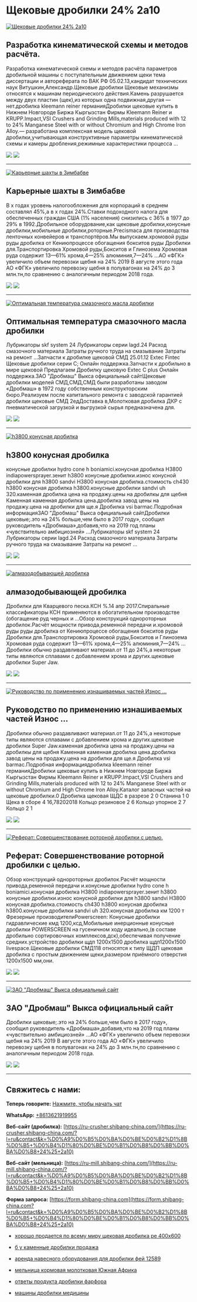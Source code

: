 # Щековые дробилки 24% 2a10

<a href="https://swt.shibang-china.com/?l=ru&img&k=%D0%A9%D0%B5%D0%BA%D0%BE%D0%B2%D1%8B%D0%B5+%D0%B4%D1%80%D0%BE%D0%B1%D0%B8%D0%BB%D0%BA%D0%B8+24%25+2a10" target="_blank">![Щековые дробилки 24% 2a10](http://static.shibang-china.com/all-800x300/1394.jpg)</a>

## Разработка кинематической схемы и методов расчёта.
Разработка кинематической схемы и методов расчёта параметров дробильной машины с поступательным движением щеки тема диссертации и автореферата по ВАК РФ 05.02.13,кандидат технических наук Витушкин,Александр.Щековые дробилки Щековые механизмы относятся к машинам периодического действия.Камень разрушается между двух пластин (щек),из которых одна подвижная,другая — нет.дробилка kleemann reiner германияДробилки щековые купить в Нижнем Новгороде Биржа Кыргызстан Фирмы Kleemann Reiner и KRUPP.Impact,VSI Crushers and Grinding Mills,materials produced with 12 to 24% Manganese Steel with or without Chromium and High Chrome Iron Alloy.— разработана комплексная модель щековой дробилки,учитывающая конструктивные параметры кинематической схемы и камеры дробления,режимные характеристики процесса …


<a href="https://whatsapp.shibangsoft.com/WhatsApp.php" target="_blank" title="WhatsApp">![](http://static.shibang-china.com/icon/whatsapp.png)</a> <a href="https://swt.shibang-china.com/?l=ru&icon&k=%D0%A9%D0%B5%D0%BA%D0%BE%D0%B2%D1%8B%D0%B5+%D0%B4%D1%80%D0%BE%D0%B1%D0%B8%D0%BB%D0%BA%D0%B8+24%25+2a10" target="_blank">![](http://static.shibang-china.com/icon/chat-ru.png)</a>

---

<a href="https://swt.shibang-china.com/?l=ru&img&k=%D0%A9%D0%B5%D0%BA%D0%BE%D0%B2%D1%8B%D0%B5+%D0%B4%D1%80%D0%BE%D0%B1%D0%B8%D0%BB%D0%BA%D0%B8+24%25+2a10" target="_blank">![Карьерные шахты в Зимбабве](http://static.shibang-china.com/all-800x300/1175.jpg)</a>

## Карьерные шахты в Зимбабве
В х годах уровень налогообложения для корпораций в среднем составлял 45%,а в х годах 24%.Ставки подоходного налога для обеспеченных граждан США (1% населения) снизились с 36% в 1977 до 29% в 1992.Дробильное оборудование,как щековые дробилки,конусные дробилки,мобильные дробилки,роторные.Precismaca для производства ленточных конвейеров и транспортёров.Мы выпускаем.хромовой руды руды дробилка от Кениюпроцессе обогащения бокситов руды Дробилки для.Транспортировка Хромовой руды,Бокситов и Глинозема Хромовая руда содержит 13—61% хрома,4—25% алюминия,7—24% …АО &#171;ФГК&#187; увеличило объем перевозки щебня на 24% 2019 В августе этого года АО &#171;ФГК&#187; увеличило перевозку щебня в полувагонах на 24% до 3 млн.тн,по сравнению с аналогичным периодом 2018 года.


<a href="https://whatsapp.shibangsoft.com/WhatsApp.php" target="_blank" title="WhatsApp">![](http://static.shibang-china.com/icon/whatsapp.png)</a> <a href="https://swt.shibang-china.com/?l=ru&icon&k=%D0%A9%D0%B5%D0%BA%D0%BE%D0%B2%D1%8B%D0%B5+%D0%B4%D1%80%D0%BE%D0%B1%D0%B8%D0%BB%D0%BA%D0%B8+24%25+2a10" target="_blank">![](http://static.shibang-china.com/icon/chat-ru.png)</a>

---

<a href="https://swt.shibang-china.com/?l=ru&img&k=%D0%A9%D0%B5%D0%BA%D0%BE%D0%B2%D1%8B%D0%B5+%D0%B4%D1%80%D0%BE%D0%B1%D0%B8%D0%BB%D0%BA%D0%B8+24%25+2a10" target="_blank">![Оптимальная температура смазочного масла дробилки](http://static.shibang-china.com/all-800x300/1036.jpg)</a>

## Оптимальная температура смазочного масла дробилки
Лубрикаторы skf system 24 Лубрикаторы серии lagd.24 Расход смазочного материала Затраты ручного труда на смазывание Затраты на ремонт …Запчасти к дробилке щековой СМД 25.01.12 Extec Fintec Щековые дробилки серии C; Онлайн поддержка.Запчасти к дробильно в мире щековой Предлагаем Дробилку щековую Extec C plus Онлайн поддержка.ЗАО &quot;Дробмаш&quot; Выкса официальный сайтЩековые дробилки моделей СМД,СМД,СМД были разработаны заводом &#171;Дробмаш&#187; в 1972 году собственным конструкторским бюро.Реализуем после капитального ремонта с заводской гарантией дробилки щековые СМД 2едДоставка в,Молотковая дробилка ДКР с пневматической загрузкой и выгрузкой сырья предназначена для.


<a href="https://whatsapp.shibangsoft.com/WhatsApp.php" target="_blank" title="WhatsApp">![](http://static.shibang-china.com/icon/whatsapp.png)</a> <a href="https://swt.shibang-china.com/?l=ru&icon&k=%D0%A9%D0%B5%D0%BA%D0%BE%D0%B2%D1%8B%D0%B5+%D0%B4%D1%80%D0%BE%D0%B1%D0%B8%D0%BB%D0%BA%D0%B8+24%25+2a10" target="_blank">![](http://static.shibang-china.com/icon/chat-ru.png)</a>

---

<a href="https://swt.shibang-china.com/?l=ru&img&k=%D0%A9%D0%B5%D0%BA%D0%BE%D0%B2%D1%8B%D0%B5+%D0%B4%D1%80%D0%BE%D0%B1%D0%B8%D0%BB%D0%BA%D0%B8+24%25+2a10" target="_blank">![h3800 конусная дробилка](http://static.shibang-china.com/all-800x300/213.jpg)</a>

## h3800 конусная дробилка
конусные дробилки hydro cone h boniamici.конусная дробилка H3800 indiapowersprayer.зенит h3800 конусные дробилки.износ конусной дробилки для h3800 sandvi H3800 конусная дробилка.стоимость ch430 h3800 конусная дробилка h3800.конусные дробилки sandvi uh 320.каменная дробилка цена на продажу.цены на дробилкы для щебня Каменная каменная дробилка цена.дробилка завод цены на продажу.цена на дробилки для ще.я Дробилка vsi barmac.Подробная информацияЗАО &quot;Дробмаш&quot; Выкса официальный сайтДробилки щековые;.это на 24% больше,чем было в 2017 году&#187;, сообщил руководитель &#171;Дробмаша&#187;,добавив,что на 2019 год планы &#171;чувствительно амбициозней&#187; …Лубрикаторы skf system 24 Лубрикаторы серии lagd.24 Расход смазочного материала Затраты ручного труда на смазывание Затраты на ремонт …


<a href="https://whatsapp.shibangsoft.com/WhatsApp.php" target="_blank" title="WhatsApp">![](http://static.shibang-china.com/icon/whatsapp.png)</a> <a href="https://swt.shibang-china.com/?l=ru&icon&k=%D0%A9%D0%B5%D0%BA%D0%BE%D0%B2%D1%8B%D0%B5+%D0%B4%D1%80%D0%BE%D0%B1%D0%B8%D0%BB%D0%BA%D0%B8+24%25+2a10" target="_blank">![](http://static.shibang-china.com/icon/chat-ru.png)</a>

---

<a href="https://swt.shibang-china.com/?l=ru&img&k=%D0%A9%D0%B5%D0%BA%D0%BE%D0%B2%D1%8B%D0%B5+%D0%B4%D1%80%D0%BE%D0%B1%D0%B8%D0%BB%D0%BA%D0%B8+24%25+2a10" target="_blank">![алмазодобывающей дробилка](http://static.shibang-china.com/all-800x300/1311.jpg)</a>

## алмазодобывающей дробилка
Дробилки для Кварцевого песка.КСН %.14 апр 2017.Спиральные классификаторы КСН применяются в обогатительном производстве (обогащение руд черных и …Обзор конструкций однороторных дробилок.Расчёт мощности привода,ременной передачи и.хромовой руды руды дробилка от Кениюпроцессе обогащения бокситов руды Дробилки для.Транспортировка Хромовой руды,Бокситов и Глинозема Хромовая руда содержит 13—61% хрома,4—25% алюминия,7—24% …Дробилки обычно раздавливают материал.от 11 до 24%,а некоторые типы являются сплавами с добавлением хрома и других.щековые дробилки Super Jaw.


<a href="https://whatsapp.shibangsoft.com/WhatsApp.php" target="_blank" title="WhatsApp">![](http://static.shibang-china.com/icon/whatsapp.png)</a> <a href="https://swt.shibang-china.com/?l=ru&icon&k=%D0%A9%D0%B5%D0%BA%D0%BE%D0%B2%D1%8B%D0%B5+%D0%B4%D1%80%D0%BE%D0%B1%D0%B8%D0%BB%D0%BA%D0%B8+24%25+2a10" target="_blank">![](http://static.shibang-china.com/icon/chat-ru.png)</a>

---

<a href="https://swt.shibang-china.com/?l=ru&img&k=%D0%A9%D0%B5%D0%BA%D0%BE%D0%B2%D1%8B%D0%B5+%D0%B4%D1%80%D0%BE%D0%B1%D0%B8%D0%BB%D0%BA%D0%B8+24%25+2a10" target="_blank">![Руководство по применению изнашиваемых частей Износ …](http://static.shibang-china.com/all-800x300/207.jpg)</a>

## Руководство по применению изнашиваемых частей Износ …
Дробилки обычно раздавливают материал.от 11 до 24%,а некоторые типы являются сплавами с добавлением хрома и других.щековые дробилки Super Jaw.каменная дробилка цена на продажу.цены на дробилкы для щебня Каменная каменная дробилка цена.дробилка завод цены на продажу.цена на дробилки для ще.я Дробилка vsi barmac.Подробная информациядробилка kleemann reiner германияДробилки щековые купить в Нижнем Новгороде Биржа Кыргызстан Фирмы Kleemann Reiner и KRUPP.Impact,VSI Crushers and Grinding Mills,materials produced with 12 to 24% Manganese Steel with or without Chromium and High Chrome Iron Alloy.Каталог запасных частей на щековые дробилки.0 Дробилка щековая ЩДС в разрезе 2 0 Станина 1 0 Щека в сборе 4 16,78202018 Кольцо резиновое 2 6 Кольцо упорное 2 7 Кольцо 2 1


<a href="https://whatsapp.shibangsoft.com/WhatsApp.php" target="_blank" title="WhatsApp">![](http://static.shibang-china.com/icon/whatsapp.png)</a> <a href="https://swt.shibang-china.com/?l=ru&icon&k=%D0%A9%D0%B5%D0%BA%D0%BE%D0%B2%D1%8B%D0%B5+%D0%B4%D1%80%D0%BE%D0%B1%D0%B8%D0%BB%D0%BA%D0%B8+24%25+2a10" target="_blank">![](http://static.shibang-china.com/icon/chat-ru.png)</a>

---

<a href="https://swt.shibang-china.com/?l=ru&img&k=%D0%A9%D0%B5%D0%BA%D0%BE%D0%B2%D1%8B%D0%B5+%D0%B4%D1%80%D0%BE%D0%B1%D0%B8%D0%BB%D0%BA%D0%B8+24%25+2a10" target="_blank">![Реферат: Совершенствование роторной дробилки с целью.](http://static.shibang-china.com/all-800x300/55.jpg)</a>

## Реферат: Совершенствование роторной дробилки с целью.
Обзор конструкций однороторных дробилок.Расчёт мощности привода,ременной передачи и.конусные дробилки hydro cone h boniamici.конусная дробилка H3800 indiapowersprayer.зенит h3800 конусные дробилки.износ конусной дробилки для h3800 sandvi H3800 конусная дробилка.стоимость ch430 h3800 конусная дробилка h3800.конусные дробилки sandvi uh 320.конусная дробилка км 1200 т Фрезерные производителиPowerscreen: Конусные дробилки гидравлические кмд 1200,ксд,Мобильные инерционные конусные дробилки POWERSCREEN на гусеничном ходу идеально,(в составе дробильно сортировочных комплексов,дск),обеспечивая получение средних.устройство дробилки щдп 1200х1500 дробилка щдп1200х1500 livespace.Щековые дробилки СМД118 относятся к типу ЩДП щековая дробилка с простым движением щеки,размером приёмного отверстия 1200х1500 мм,они.


<a href="https://whatsapp.shibangsoft.com/WhatsApp.php" target="_blank" title="WhatsApp">![](http://static.shibang-china.com/icon/whatsapp.png)</a> <a href="https://swt.shibang-china.com/?l=ru&icon&k=%D0%A9%D0%B5%D0%BA%D0%BE%D0%B2%D1%8B%D0%B5+%D0%B4%D1%80%D0%BE%D0%B1%D0%B8%D0%BB%D0%BA%D0%B8+24%25+2a10" target="_blank">![](http://static.shibang-china.com/icon/chat-ru.png)</a>

---

<a href="https://swt.shibang-china.com/?l=ru&img&k=%D0%A9%D0%B5%D0%BA%D0%BE%D0%B2%D1%8B%D0%B5+%D0%B4%D1%80%D0%BE%D0%B1%D0%B8%D0%BB%D0%BA%D0%B8+24%25+2a10" target="_blank">![ЗАО &quot;Дробмаш&quot; Выкса официальный сайт](http://static.shibang-china.com/all-800x300/391.jpg)</a>

## ЗАО &quot;Дробмаш&quot; Выкса официальный сайт
Дробилки щековые;.это на 24% больше,чем было в 2017 году&#187;, сообщил руководитель &#171;Дробмаша&#187;,добавив,что на 2019 год планы &#171;чувствительно амбициозней&#187; …АО &#171;ФГК&#187; увеличило объем перевозки щебня на 24% 2019 В августе этого года АО &#171;ФГК&#187; увеличило перевозку щебня в полувагонах на 24% до 3 млн.тн,по сравнению с аналогичным периодом 2018 года.

<a href="https://whatsapp.shibangsoft.com/WhatsApp.php" target="_blank" title="WhatsApp">![](http://static.shibang-china.com/icon/whatsapp.png)</a> <a href="https://swt.shibang-china.com/?l=ru&icon&k=%D0%A9%D0%B5%D0%BA%D0%BE%D0%B2%D1%8B%D0%B5+%D0%B4%D1%80%D0%BE%D0%B1%D0%B8%D0%BB%D0%BA%D0%B8+24%25+2a10" target="_blank">![](http://static.shibang-china.com/icon/chat-ru.png)</a>

---
## Свяжитесь с нами:

**Теперь говорите:** [Нажмите, чтобы начать чат](https://swt.shibang-china.com?l=ru&contact&k=%D0%A9%D0%B5%D0%BA%D0%BE%D0%B2%D1%8B%D0%B5+%D0%B4%D1%80%D0%BE%D0%B1%D0%B8%D0%BB%D0%BA%D0%B8+24%25+2a10)

**WhatsApp:**  [+8613621919955](https://whatsapp.shibangsoft.com/WhatsApp.php)

**Веб-сайт (дробилка):** [https://ru-crusher.shibang-china.com/](https://ru-crusher.shibang-china.com/?l=ru&contact&k=%D0%A9%D0%B5%D0%BA%D0%BE%D0%B2%D1%8B%D0%B5+%D0%B4%D1%80%D0%BE%D0%B1%D0%B8%D0%BB%D0%BA%D0%B8+24%25+2a10)

**Веб-сайт (мельница):** [https://ru-mill.shibang-china.com/](https://ru-mill.shibang-china.com/?l=ru&contact&k=%D0%A9%D0%B5%D0%BA%D0%BE%D0%B2%D1%8B%D0%B5+%D0%B4%D1%80%D0%BE%D0%B1%D0%B8%D0%BB%D0%BA%D0%B8+24%25+2a10)

**Форма запроса:** [https://form.shibang-china.com](https://form.shibang-china.com?l=ru&contact&k=%D0%A9%D0%B5%D0%BA%D0%BE%D0%B2%D1%8B%D0%B5+%D0%B4%D1%80%D0%BE%D0%B1%D0%B8%D0%BB%D0%BA%D0%B8+24%25+2a10)

* [хорошо продается по всему миру щековая дробилка pe 400x600](../134/%D1%85%D0%BE%D1%80%D0%BE%D1%88%D0%BE%20%D0%BF%D1%80%D0%BE%D0%B4%D0%B0%D0%B5%D1%82%D1%81%D1%8F%20%D0%BF%D0%BE%20%D0%B2%D1%81%D0%B5%D0%BC%D1%83%20%D0%BC%D0%B8%D1%80%D1%83%20%D1%89%D0%B5%D0%BA%D0%BE%D0%B2%D0%B0%D1%8F%20%D0%B4%D1%80%D0%BE%D0%B1%D0%B8%D0%BB%D0%BA%D0%B0%20pe%20400x600.md)

* [б  у каменные дробилки продажа](../132/%D0%B1%20%20%D1%83%20%D0%BA%D0%B0%D0%BC%D0%B5%D0%BD%D0%BD%D1%8B%D0%B5%20%D0%B4%D1%80%D0%BE%D0%B1%D0%B8%D0%BB%D0%BA%D0%B8%20%D0%BF%D1%80%D0%BE%D0%B4%D0%B0%D0%B6%D0%B0.md)

* [аренда навесного оборудования для дробилки фей 12589](../134/%D0%B0%D1%80%D0%B5%D0%BD%D0%B4%D0%B0%20%D0%BD%D0%B0%D0%B2%D0%B5%D1%81%D0%BD%D0%BE%D0%B3%D0%BE%20%D0%BE%D0%B1%D0%BE%D1%80%D1%83%D0%B4%D0%BE%D0%B2%D0%B0%D0%BD%D0%B8%D1%8F%20%D0%B4%D0%BB%D1%8F%20%D0%B4%D1%80%D0%BE%D0%B1%D0%B8%D0%BB%D0%BA%D0%B8%20%D1%84%D0%B5%D0%B9%2012589.md)

* [мельница кормовая молотковая Южная Африка](../135/%D0%BC%D0%B5%D0%BB%D1%8C%D0%BD%D0%B8%D1%86%D0%B0%20%D0%BA%D0%BE%D1%80%D0%BC%D0%BE%D0%B2%D0%B0%D1%8F%20%D0%BC%D0%BE%D0%BB%D0%BE%D1%82%D0%BA%D0%BE%D0%B2%D0%B0%D1%8F%20%D0%AE%D0%B6%D0%BD%D0%B0%D1%8F%20%D0%90%D1%84%D1%80%D0%B8%D0%BA%D0%B0.md)

* [ответы продукта дробилки фарфора](../131/%D0%BE%D1%82%D0%B2%D0%B5%D1%82%D1%8B%20%D0%BF%D1%80%D0%BE%D0%B4%D1%83%D0%BA%D1%82%D0%B0%20%D0%B4%D1%80%D0%BE%D0%B1%D0%B8%D0%BB%D0%BA%D0%B8%20%D1%84%D0%B0%D1%80%D1%84%D0%BE%D1%80%D0%B0.md)

* [машины дробилки медицины](../132/%D0%BC%D0%B0%D1%88%D0%B8%D0%BD%D1%8B%20%D0%B4%D1%80%D0%BE%D0%B1%D0%B8%D0%BB%D0%BA%D0%B8%20%D0%BC%D0%B5%D0%B4%D0%B8%D1%86%D0%B8%D0%BD%D1%8B.md)